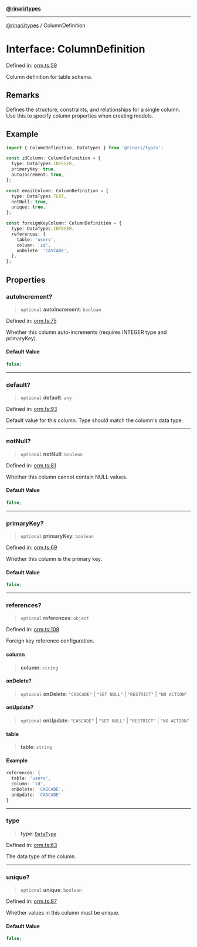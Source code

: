[**@rinari/types**](../README.md)

---

[@rinari/types](../README.md) / ColumnDefinition

# Interface: ColumnDefinition

Defined in:
[orm.ts:59](https://github.com/OpenUwU/rinari/blob/b47591ce2773ace300eff92cd17a8ffd7bd0c7b7/packages/types/src/orm.ts#L59)

Column definition for table schema.

## Remarks

Defines the structure, constraints, and relationships for a single column. Use
this to specify column properties when creating models.

## Example

```typescript
import { ColumnDefinition, DataTypes } from '@rinari/types';

const idColumn: ColumnDefinition = {
  type: DataTypes.INTEGER,
  primaryKey: true,
  autoIncrement: true,
};

const emailColumn: ColumnDefinition = {
  type: DataTypes.TEXT,
  notNull: true,
  unique: true,
};

const foreignKeyColumn: ColumnDefinition = {
  type: DataTypes.INTEGER,
  references: {
    table: 'users',
    column: 'id',
    onDelete: 'CASCADE',
  },
};
```

## Properties

### autoIncrement?

> `optional` **autoIncrement**: `boolean`

Defined in:
[orm.ts:75](https://github.com/OpenUwU/rinari/blob/b47591ce2773ace300eff92cd17a8ffd7bd0c7b7/packages/types/src/orm.ts#L75)

Whether this column auto-increments (requires INTEGER type and primaryKey).

#### Default Value

```ts
false;
```

---

### default?

> `optional` **default**: `any`

Defined in:
[orm.ts:93](https://github.com/OpenUwU/rinari/blob/b47591ce2773ace300eff92cd17a8ffd7bd0c7b7/packages/types/src/orm.ts#L93)

Default value for this column. Type should match the column's data type.

---

### notNull?

> `optional` **notNull**: `boolean`

Defined in:
[orm.ts:81](https://github.com/OpenUwU/rinari/blob/b47591ce2773ace300eff92cd17a8ffd7bd0c7b7/packages/types/src/orm.ts#L81)

Whether this column cannot contain NULL values.

#### Default Value

```ts
false;
```

---

### primaryKey?

> `optional` **primaryKey**: `boolean`

Defined in:
[orm.ts:69](https://github.com/OpenUwU/rinari/blob/b47591ce2773ace300eff92cd17a8ffd7bd0c7b7/packages/types/src/orm.ts#L69)

Whether this column is the primary key.

#### Default Value

```ts
false;
```

---

### references?

> `optional` **references**: `object`

Defined in:
[orm.ts:108](https://github.com/OpenUwU/rinari/blob/b47591ce2773ace300eff92cd17a8ffd7bd0c7b7/packages/types/src/orm.ts#L108)

Foreign key reference configuration.

#### column

> **column**: `string`

#### onDelete?

> `optional` **onDelete**: `"CASCADE"` \| `"SET NULL"` \| `"RESTRICT"` \|
> `"NO ACTION"`

#### onUpdate?

> `optional` **onUpdate**: `"CASCADE"` \| `"SET NULL"` \| `"RESTRICT"` \|
> `"NO ACTION"`

#### table

> **table**: `string`

#### Example

```typescript
references: {
  table: 'users',
  column: 'id',
  onDelete: 'CASCADE',
  onUpdate: 'CASCADE'
}
```

---

### type

> **type**: [`DataType`](../type-aliases/DataType.md)

Defined in:
[orm.ts:63](https://github.com/OpenUwU/rinari/blob/b47591ce2773ace300eff92cd17a8ffd7bd0c7b7/packages/types/src/orm.ts#L63)

The data type of the column.

---

### unique?

> `optional` **unique**: `boolean`

Defined in:
[orm.ts:87](https://github.com/OpenUwU/rinari/blob/b47591ce2773ace300eff92cd17a8ffd7bd0c7b7/packages/types/src/orm.ts#L87)

Whether values in this column must be unique.

#### Default Value

```ts
false;
```
